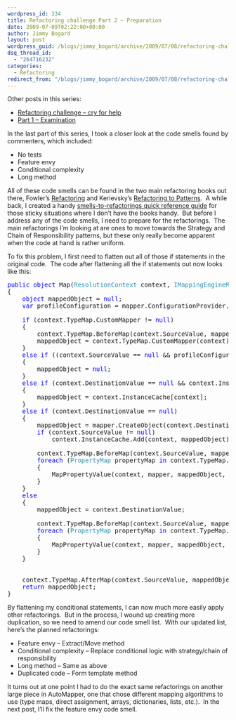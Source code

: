 ```yaml
---
wordpress_id: 334
title: Refactoring challenge Part 2 – Preparation
date: 2009-07-09T02:22:00+00:00
author: Jimmy Bogard
layout: post
wordpress_guid: /blogs/jimmy_bogard/archive/2009/07/08/refactoring-challenge-part-2-preparation.aspx
dsq_thread_id:
  - "264716232"
categories:
  - Refactoring
redirect_from: "/blogs/jimmy_bogard/archive/2009/07/08/refactoring-challenge-part-2-preparation.aspx/"
---
```

Other posts in this series:

  * [Refactoring challenge – cry for help](https://lostechies.com/blogs/jimmy_bogard/archive/2009/07/06/refactoring-challenge.aspx)
  * [Part 1 – Examination](https://lostechies.com/blogs/jimmy_bogard/archive/2009/07/07/refactoring-challenge-part-1-examination.aspx)

In the last part of this series, I took a closer look at the code smells found by commenters, which included:

  * No tests
  * Feature envy
  * Conditional complexity
  * Long method

All of these code smells can be found in the two main refactoring books out there, Fowler’s [Refactoring](http://www.amazon.com/exec/obidos/ASIN/0201485672) and Kerievsky’s [Refactoring to Patterns](http://www.informit.com/store/product.aspx?isbn=0321213351).&#160; A while back, I created a handy [smells-to-refactorings quick reference guide](http://s3.amazonaws.com/grabbagoftimg/Smells%20to%20Refactorings.pdf) for those sticky situations where I don’t have the books handy.&#160; But before I address any of the code smells, I need to prepare for the refactorings.&#160; The main refactorings I’m looking at are ones to move towards the Strategy and Chain of Responsibility patterns, but these only really become apparent when the code at hand is rather uniform.

To fix this problem, I first need to flatten out all of those if statements in the original code.&#160; The code after flattening all the if statements out now looks like this:

<pre><span style="color: blue">public object </span>Map(<span style="color: #2b91af">ResolutionContext </span>context, <span style="color: #2b91af">IMappingEngineRunner </span>mapper)
{
    <span style="color: blue">object </span>mappedObject = <span style="color: blue">null</span>;
    <span style="color: blue">var </span>profileConfiguration = mapper.ConfigurationProvider.GetProfileConfiguration(context.TypeMap.Profile);

    <span style="color: blue">if </span>(context.TypeMap.CustomMapper != <span style="color: blue">null</span>)
    {
        context.TypeMap.BeforeMap(context.SourceValue, mappedObject);
        mappedObject = context.TypeMap.CustomMapper(context);
    }
    <span style="color: blue">else if </span>((context.SourceValue == <span style="color: blue">null </span>&& profileConfiguration.MapNullSourceValuesAsNull))
    {
        mappedObject = <span style="color: blue">null</span>;
    }
    <span style="color: blue">else if </span>(context.DestinationValue == <span style="color: blue">null </span>&& context.InstanceCache.ContainsKey(context))
    {
        mappedObject = context.InstanceCache[context];
    }
    <span style="color: blue">else if </span>(context.DestinationValue == <span style="color: blue">null</span>)
    {
        mappedObject = mapper.CreateObject(context.DestinationType);
        <span style="color: blue">if </span>(context.SourceValue != <span style="color: blue">null</span>)
            context.InstanceCache.Add(context, mappedObject);

        context.TypeMap.BeforeMap(context.SourceValue, mappedObject);
        <span style="color: blue">foreach </span>(<span style="color: #2b91af">PropertyMap </span>propertyMap <span style="color: blue">in </span>context.TypeMap.GetPropertyMaps())
        {
            MapPropertyValue(context, mapper, mappedObject, propertyMap);
        }
    }
    <span style="color: blue">else
    </span>{
        mappedObject = context.DestinationValue;

        context.TypeMap.BeforeMap(context.SourceValue, mappedObject);
        <span style="color: blue">foreach </span>(<span style="color: #2b91af">PropertyMap </span>propertyMap <span style="color: blue">in </span>context.TypeMap.GetPropertyMaps())
        {
            MapPropertyValue(context, mapper, mappedObject, propertyMap);
        }
    }


    context.TypeMap.AfterMap(context.SourceValue, mappedObject);
    <span style="color: blue">return </span>mappedObject;
}</pre>

[](http://11011.net/software/vspaste)

By flattening my conditional statements, I can now much more easily apply other refactorings.&#160; But in the process, I wound up creating more duplication, so we need to amend our code smell list.&#160; With our updated list, here’s the planned refactorings:

  * Feature envy – Extract/Move method
  * Conditional complexity – Replace conditional logic with strategy/chain of responsibility
  * Long method – Same as above
  * Duplicated code – Form template method

It turns out at one point I had to do the exact same refactorings on another large piece in AutoMapper, one that chose different mapping algorithms to use (type maps, direct assignment, arrays, dictionaries, lists, etc.).&#160; In the next post, I’ll fix the feature envy code smell.
